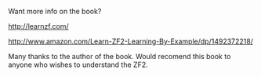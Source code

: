 Want more info on the book?

http://learnzf.com/

http://www.amazon.com/Learn-ZF2-Learning-By-Example/dp/1492372218/

Many thanks to the author of the book. Would recomend this book to anyone who wishes to understand the ZF2.
